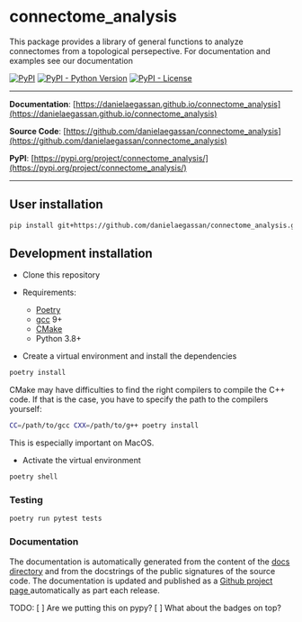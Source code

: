 # connectome_analysis

This package provides a library of general functions to analyze connectomes from a topological persepective.  For documentation and examples see our documentation

[![PyPI](https://img.shields.io/pypi/v/connectome_analysis?style=flat-square)](https://pypi.python.org/pypi/connectome_analysis/)
[![PyPI - Python Version](https://img.shields.io/pypi/pyversions/connectome_analysis?style=flat-square)](https://pypi.python.org/pypi/connectome_analysis/)
[![PyPI - License](https://img.shields.io/pypi/l/connectome_analysis?style=flat-square)](https://pypi.python.org/pypi/connectome_analysis/)


---

**Documentation**: [https://danielaegassan.github.io/connectome_analysis](https://danielaegassan.github.io/connectome_analysis)

**Source Code**: [https://github.com/danielaegassan/connectome_analysis](https://github.com/danielaegassan/connectome_analysis)

**PyPI**: [https://pypi.org/project/connectome_analysis/](https://pypi.org/project/connectome_analysis/)

---

## User installation

```sh
pip install git+https://github.com/danielaegassan/connectome_analysis.git
```

## Development installation

* Clone this repository
* Requirements:
  * [Poetry](https://python-poetry.org/)
  * [gcc](https://gcc.gnu.org/) 9+
  * [CMake](https://cmake.org/)
  * Python 3.8+

* Create a virtual environment and install the dependencies

```sh
poetry install
```

CMake may have difficulties to find the right compilers to compile the C++ code. 
If that is the case, you have to specify the path to the compilers yourself:

```sh
CC=/path/to/gcc CXX=/path/to/g++ poetry install
```

This is especially important on MacOS.

* Activate the virtual environment

```sh
poetry shell
```

### Testing

```sh
poetry run pytest tests
```

### Documentation

The documentation is automatically generated from the content of the [docs directory](./docs) and from the docstrings
 of the public signatures of the source code. The documentation is updated and published as a [Github project page
 ](https://pages.github.com/) automatically as part each release.

 TODO: 
 [ ] Are we putting this on pypy? 
 [ ] What about the badges on top?
